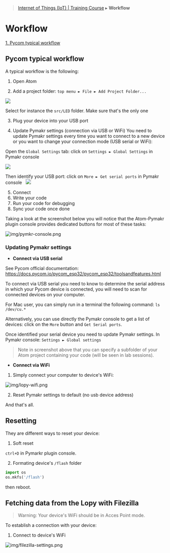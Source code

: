 > [Internet of Things (IoT) | Training Course](workflow.md) ▸ **Workflow**

# Workflow

[1. Pycom typical workflow](#pycom-typical-workflow)

## Pycom typical workflow

A typical workflow is the following:

1. Open Atom

2. Add a project folder: `top menu ► File ► Add Project Folder...`

![](https://i.imgur.com/Sae3Vrs.png?1)

Select for instance the `src/LED` folder. Make sure that's the only one

3. Plug your device into your USB port

4. Update Pymakr settings (connection via USB or WiFi)
You need to update Pymakr settings every time you want to connect to a new device or you want to change your connection mode (USB serial or WiFi):

Open the `Global Settings` tab: click on `Settings ► Global Settings` in Pymakr console

![](https://i.imgur.com/itJeytO.png?1)

Then identify your USB port: click on `More ► Get serial ports` in Pymakr console
  
![](https://i.imgur.com/UkUaDPx.png?1)
    

    



5. Connect
6. Write your code
7. Run your code for debugging
8. Sync your code once done

Taking a look at the screenshot below you will notice that the Atom-Pymakr plugin console provides dedicated buttons for most of these tasks:

![img/pymkr-console.png](http://i.imgur.com/cenBljF.png)

### Updating Pymakr settings



* **Connect via USB serial**

See Pycom official documentation: https://docs.pycom.io/pycom_esp32/pycom_esp32/toolsandfeatures.html

To connect via USB serial you need to know to determine the serial address in which your Pycom device is connected, you will need to scan for connected devices on your computer.

For Mac user, you can simply run in a terminal the following command: `ls /dev/cu.*`

Alternatively, you can use directly the Pymakr console to get a list of devices: click on the `More` button and `Get Serial ports`.

Once identified your serial device you need to update Pymakr settings. In Pymakr console: 
`Settings ► Global settings`



> Note in screenshot above that you can specify a subfolder of your Atom project containing your code (will be seen in lab sessions).

* **Connect via WiFi**
1. Simply connect your computer to device's WiFi:

![img/lopy-wifi.png](http://i.imgur.com/7GbsuFk.png)

2. Reset Pymakr settings to default (no usb device address)

And that's all.

## Resetting
They are different ways to reset your device:

1. Soft reset

`ctrl+D` in Pymarkr plugin console.

2. Formating device's `/flash` folder
```python
import os
os.mkfs('/flash')
```
then reboot.

## Fetching data from the Lopy with Filezilla

> Warning: Your device's WiFi should be in Acces Point mode.

To establish a connection with your device:

1. Connect to device's WiFi


![img/filezilla-settings.png](http://i.imgur.com/SAN02Pa.png)
